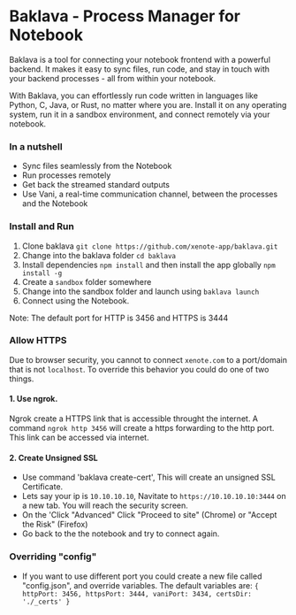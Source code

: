 # Baklava - Process Manager for Notebook

Baklava is a tool for connecting your notebook frontend with a powerful backend. It makes it easy to sync files, run code, and stay in touch with your backend processes - all from within your notebook.

With Baklava, you can effortlessly run code written in languages like Python, C, Java, or Rust, no matter where you are. Install it on any operating system, run it in a sandbox environment, and connect remotely via your notebook.

### In a nutshell

- Sync files seamlessly from the Notebook
- Run processes remotely
- Get back the streamed standard outputs
- Use Vani, a real-time communication channel, between the processes and the Notebook


### Install and Run

1. Clone baklava `git clone https://github.com/xenote-app/baklava.git`
2. Change into the baklava folder `cd baklava`
3. Install dependencies `npm install` and then install the app globally  `npm install -g`
4. Create a `sandbox` folder somewhere
5. Change into the sandbox folder and launch using `baklava launch`
6. Connect using the Notebook.

Note: The default port for HTTP is 3456 and HTTPS is 3444

### Allow HTTPS
Due to browser security, you cannot to connect `xenote.com` to a port/domain that is not `localhost`. To override this behavior you could do one of two things.

#### 1. Use ngrok.
  Ngrok create a HTTPS link that is accessible throught the internet.
  A command `ngrok http 3456` will create a https forwarding to the http port.
  This link can be accessed via internet.

#### 2. Create Unsigned SSL
  - Use command 'baklava create-cert', This will create an unsigned SSL Certificate.
  - Lets say your ip is `10.10.10.10`, Navitate to `https://10.10.10.10:3444` on a new tab. You will reach the security screen.
  - On the 'Click "Advanced" Click "Proceed to site" (Chrome) or "Accept the Risk" (Firefox)
  - Go back to the the notebook and try to connect again.


### Overriding "config"
- If you want to use different port you could create a new file called "config.json", and override variables. The default variables are:
`{
  httpPort: 3456,
  httpsPort: 3444,
  vaniPort: 3434,
  certsDir: './_certs'
}`
